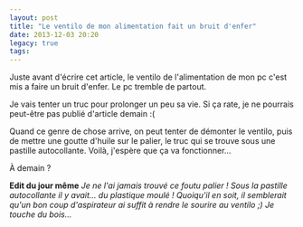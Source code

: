 ```yaml
---
layout: post
title: "Le ventilo de mon alimentation fait un bruit d'enfer"
date: 2013-12-03 20:20
legacy: true
tags:
---
```


Juste avant d'écrire cet article, le ventilo de l'alimentation de mon pc
c'est mis a faire un bruit d'enfer. Le pc tremble de partout.

<!-- more -->

Je vais tenter un truc pour prolonger un peu sa vie. Si ça rate, je ne
pourrais peut-être pas publié d'article demain :(

Quand ce genre de chose arrive, on peut tenter de démonter le ventilo, puis
de mettre une goutte d'huile sur le palier, le truc qui se trouve sous
une pastille autocollante. Voilà, j'espère que ça va fonctionner…

À demain ?

**Edit du jour même** *Je ne l'ai jamais trouvé ce foutu palier ! Sous la
pastille autocollante il y avait… du plastique moulé ! Quoiqu'il en soit,
il semblerait qu'un bon coup d'aspirateur ai suffit à rendre le sourire
au ventilo ;) Je touche du bois…*


